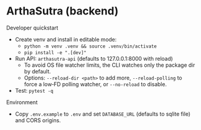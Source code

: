 # ArthaSutra (backend)

Developer quickstart

- Create venv and install in editable mode:
  - `python -m venv .venv && source .venv/bin/activate`
  - `pip install -e ".[dev]"`
- Run API: `arthasutra-api` (defaults to 127.0.0.1:8000 with reload)
  - To avoid OS file watcher limits, the CLI watches only the package dir by default.
  - Options: `--reload-dir <path>` to add more, `--reload-polling` to force a low‑FD polling watcher, or `--no-reload` to disable.
- Test: `pytest -q`

Environment

- Copy `.env.example` to `.env` and set `DATABASE_URL` (defaults to sqlite file) and CORS origins.
